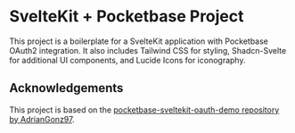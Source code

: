 # SvelteKit + Pocketbase Project

This project is a boilerplate for a SvelteKit application with Pocketbase OAuth2 integration. It also includes Tailwind CSS for styling, Shadcn-Svelte for additional UI components, and Lucide Icons for iconography.

## Acknowledgements

This project is based on the [pocketbase-sveltekit-oauth-demo repository by AdrianGonz97](https://github.com/AdrianGonz97/pocketbase-sveltekit-oauth-demo).
